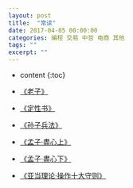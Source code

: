 ```yaml
---
layout: post
title:  "常读"
date: 2017-04-05 00:00:00
categories: 编程 交易 中哲 电商 其他
tags: ""
excerpt: ""
---
```


* content
{:toc}


* [《老子》](http://www.woojean.com/2017/04/05/%E8%80%81%E5%AD%90/)

* [《定性书》](http://www.woojean.com/2017/04/05/%E5%AE%9A%E6%80%A7%E4%B9%A6/)

* [《孙子兵法》](http://www.woojean.com/2017/04/05/%E5%AD%99%E5%AD%90%E5%85%B5%E6%B3%95/)

* [《孟子·盡心上》](http://www.woojean.com/2017/04/05/%E5%AD%9F%E5%AD%90/#盡心上)

* [《孟子·盡心下》](http://www.woojean.com/2017/04/05/%E5%AD%9F%E5%AD%90/#盡心下)

* [《亚当理论·操作十大守则》](http://www.woojean.com/2018/03/30/%E4%BA%9A%E5%BD%93%E7%90%86%E8%AE%BA/#第二十八章-操作十大守则)













































































